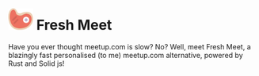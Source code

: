 <h1><img src="./frontend/public/icon.png" alt="logo" width="50" /> Fresh Meet</h1>

Have you ever thought meetup.com is slow? No? Well, meet Fresh Meet, a blazingly fast personalised (to me) meetup.com alternative, powered by Rust and Solid js!
